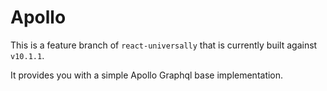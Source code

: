 # Apollo

This is a feature branch of `react-universally` that is currently built against `v10.1.1`.

It provides you with a simple Apollo Graphql base implementation.
